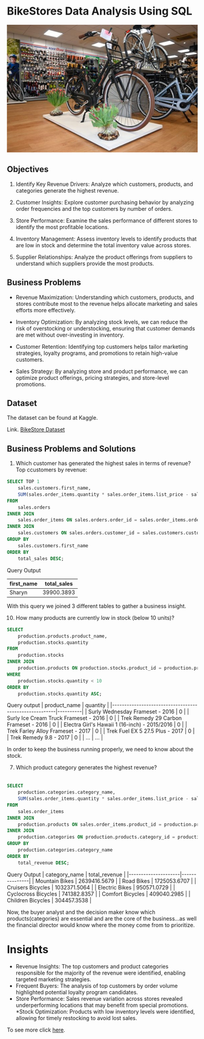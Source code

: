 # BikeStores Data Analysis Using SQL  
![Logo](https://github.com/julioalexp/Analyzing-data-from-the-BikeStores-database-using-SQL/blob/main/bikestore.jpg)

## Objectives


1. Identify Key Revenue Drivers: Analyze which customers, products, and categories generate the highest revenue.

2. Customer Insights: Explore customer purchasing behavior by analyzing order frequencies and the top customers by number of orders.

3. Store Performance: Examine the sales performance of different stores to identify the most profitable locations.
4. Inventory Management: Assess inventory levels to identify products that are low in stock and determine the total inventory value across stores.
5. Supplier Relationships: Analyze the product offerings from suppliers to understand which suppliers provide the most products.

## Business Problems
* Revenue Maximization: Understanding which customers, products, and stores contribute most to the revenue helps allocate marketing and sales efforts more effectively.

* Inventory Optimization: By analyzing stock levels, we can reduce the risk of overstocking or understocking, ensuring that customer demands are met without over-investing in inventory.

* Customer Retention: Identifying top customers helps tailor marketing strategies, loyalty programs, and promotions to retain high-value customers.

* Sales Strategy: By analyzing store and product performance, we can optimize product offerings, pricing strategies, and store-level promotions.

## Dataset

The dataset can be found at Kaggle.

Link. [BikeStore Dataset](https://www.kaggle.com/datasets/mohamedzrirak/sql-bkestores)

## Business Problems and Solutions
1. Which customer has generated the highest sales in terms of revenue?
Top ccustomers by revenue:
```sql
SELECT TOP 1 
    sales.customers.first_name, 
    SUM(sales.order_items.quantity * sales.order_items.list_price - sales.order_items.list_price * sales.order_items.discount) AS total_sales
FROM 
    sales.orders
INNER JOIN 
    sales.order_items ON sales.orders.order_id = sales.order_items.order_id
INNER JOIN 
    sales.customers ON sales.orders.customer_id = sales.customers.customer_id
GROUP BY 
    sales.customers.first_name
ORDER BY 
    total_sales DESC;
```
Query Output

| first_name | total_sales |
|------------|-------------|
| Sharyn     | 39900.3893  |

With this query we joined 3 different tables to gather a business insight.

10. How many products are currently low in stock (below 10 units)?
```sql
SELECT 
    production.products.product_name, 
    production.stocks.quantity
FROM 
    production.stocks
INNER JOIN 
    production.products ON production.stocks.product_id = production.products.product_id
WHERE 
    production.stocks.quantity < 10
ORDER BY 
    production.stocks.quantity ASC;
```
Query output
| product_name                                          | quantity |
|-------------------------------------------------------|----------|
| Surly Wednesday Frameset - 2016                       | 0        |
| Surly Ice Cream Truck Frameset - 2016                 | 0        |
| Trek Remedy 29 Carbon Frameset - 2016                 | 0        |
| Electra Girl's Hawaii 1 (16-inch) - 2015/2016         | 0        |
| Trek Farley Alloy Frameset - 2017                     | 0        |
| Trek Fuel EX 5 27.5 Plus - 2017                       | 0        |
| Trek Remedy 9.8 - 2017                                | 0        |
| ...                                                   | ...      |

In order to keep the business running properly, we need to know about the stock.

7. Which product category generates the highest revenue?
   
```sql

SELECT 
    production.categories.category_name, 
    SUM(sales.order_items.quantity * sales.order_items.list_price - sales.order_items.list_price * sales.order_items.discount) AS total_revenue
FROM 
    sales.order_items
INNER JOIN 
    production.products ON sales.order_items.product_id = production.products.product_id
INNER JOIN 
    production.categories ON production.products.category_id = production.categories.category_id
GROUP BY 
    production.categories.category_name
ORDER BY 
    total_revenue DESC;
  ```
  Query Output
| category_name       | total_revenue |
|---------------------|---------------|
| Mountain Bikes      | 2639416.5679  |
| Road Bikes          | 1725053.6707  |
| Cruisers Bicycles   | 1032371.5064  |
| Electric Bikes      | 950571.0729   |
| Cyclocross Bicycles | 741382.8357   |
| Comfort Bicycles    | 409040.2985   |
| Children Bicycles   | 304457.3538   |

Now, the buyer analyst and the decision maker know which products(categories) are essential and are the core of the business...as well the  financial director would know where the money come from to prioritize.

# Insights
* Revenue Insights: The top customers and product categories responsible for the majority of the revenue were identified, enabling targeted marketing strategies.
* Frequent Buyers: The analysis of top customers by order volume highlighted potential loyalty program candidates.
* Store Performance: Sales revenue variation across stores revealed underperforming locations that may benefit from special promotions.
*Stock Optimization: Products with low inventory levels were identified, allowing for timely restocking to avoid lost sales.

To see more click [here](https://github.com/julioalexp/Analyzing-data-from-the-BikeStores-database-using-SQL/blob/main/Solutions%20Business%20Questions.sql).
